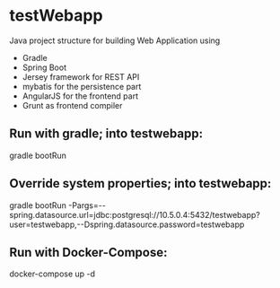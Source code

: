 # testWebapp

Java project structure for building Web Application using

- Gradle
- Spring Boot
- Jersey framework for REST API
- mybatis for the persistence part
- AngularJS for the frontend part
- Grunt as frontend compiler

## Run with gradle; into testwebapp:

gradle bootRun

## Override system properties; into testwebapp:

gradle bootRun -Pargs=--spring.datasource.url=jdbc:postgresql://10.5.0.4:5432/testwebapp?user=testwebapp,--Dspring.datasource.password=testwebapp

## Run with Docker-Compose:

docker-compose up -d

